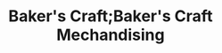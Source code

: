 ---
title: "Baker's Craft;Baker's Craft Mechandising"
url: /tarlac/bakers-craft-bakers-craft-mechandising/
shop: trade
---